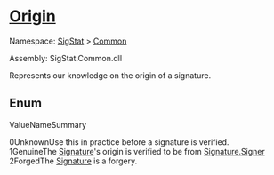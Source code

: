 # [Origin](./Origin.md)
Namespace: [SigStat]() > [Common](./README.md)

Assembly: SigStat.Common.dll


Represents our knowledge on the origin of a signature.

##	Enum

ValueNameSummary

0UnknownUse this in practice before a signature is verified.<br>
1GenuineThe [Signature](https://github.com/hargitomi97/sigstat/blob/master/docs/md/SigStat/Common/Signature.md)'s origin is verified to be from [Signature.Signer](https://github.com/hargitomi97/sigstat/blob/master/docs/md/SigStat/Common/Signature.md)<br>
2ForgedThe [Signature](https://github.com/hargitomi97/sigstat/blob/master/docs/md/SigStat/Common/Signature.md) is a forgery.<br>


